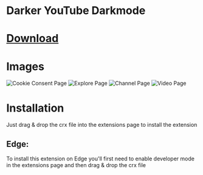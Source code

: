 # Darker YouTube Darkmode

# [Download](https://github.com/TimTrayler/darker-youtube/releases/latest/download/darker-youtube.crx)

# Images
![Cookie Consent Page](https://user-images.githubusercontent.com/67274738/123523275-eb067300-d6c2-11eb-8f6a-1494b2dd7970.png=1452x720)
![Explore Page](https://user-images.githubusercontent.com/67274738/123523478-16d62880-d6c4-11eb-8b30-8f999221563e.png)
![Channel Page](https://user-images.githubusercontent.com/67274738/123523498-3ec58c00-d6c4-11eb-94d7-3607327c3243.png)
![Video Page](https://user-images.githubusercontent.com/67274738/123523567-97952480-d6c4-11eb-80fc-d3031181d281.png)


# Installation
Just drag & drop the crx file into the extensions page to install the extension

## Edge:
To install this extension on Edge you'll first need to enable developer mode in the extensions page and then drag & drop the crx file
